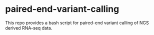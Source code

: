 # paired-end-variant-calling
This repo provides a bash script for paired-end variant calling of NGS derived RNA-seq data.
